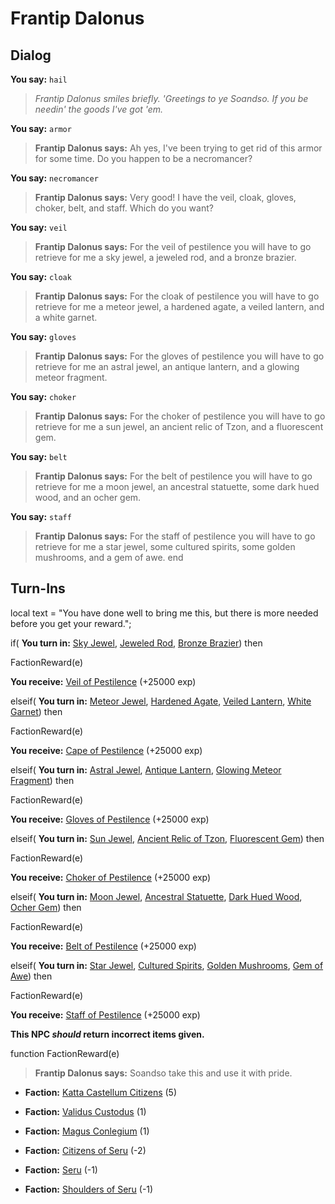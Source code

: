 # Frantip Dalonus
## Dialog

**You say:** `hail`



>*Frantip Dalonus smiles briefly. 'Greetings to ye Soandso. If you be needin' the goods I've got 'em.*

**You say:** `armor`



>**Frantip Dalonus says:** Ah yes, I've been trying to get rid of this armor for some time. Do you happen to be a necromancer?

**You say:** `necromancer`



>**Frantip Dalonus says:** Very good! I have the veil, cloak, gloves, choker, belt, and staff. Which do you want?

**You say:** `veil`



>**Frantip Dalonus says:** For the veil of pestilence you will have to go retrieve for me a sky jewel, a jeweled rod, and a bronze brazier.

**You say:** `cloak`



>**Frantip Dalonus says:** For the cloak of pestilence you will have to go retrieve for me a meteor jewel, a hardened agate, a veiled lantern, and a white garnet.

**You say:** `gloves`



>**Frantip Dalonus says:** For the gloves of pestilence you will have to go retrieve for me an astral jewel, an antique lantern, and a glowing meteor fragment.

**You say:** `choker`



>**Frantip Dalonus says:** For the choker of pestilence you will have to go retrieve for me a sun jewel, an ancient relic of Tzon, and a fluorescent gem.

**You say:** `belt`



>**Frantip Dalonus says:** For the belt of pestilence you will have to go retrieve for me a moon jewel, an ancestral statuette, some dark hued wood, and an ocher gem.

**You say:** `staff`



>**Frantip Dalonus says:** For the staff of pestilence you will have to go retrieve for me a star jewel, some cultured spirits, some golden mushrooms, and a gem of awe.
end

## Turn-Ins



local text = "You have done well to bring me this, but there is more needed before you get your reward.";



if( **You turn in:** [Sky Jewel](/item/4492), [Jeweled Rod](/item/4777), [Bronze Brazier](/item/4778)) then 


FactionReward(e)


 **You receive:**  [Veil of Pestilence](/item/3730) (+25000 exp)

elseif( **You turn in:** [Meteor Jewel](/item/4493), [Hardened Agate](/item/4779), [Veiled Lantern](/item/4781), [White Garnet](/item/4782)) then 


FactionReward(e)


 **You receive:**  [Cape of Pestilence](/item/3731) (+25000 exp)

elseif( **You turn in:** [Astral Jewel](/item/4494), [Antique Lantern](/item/4783), [Glowing Meteor Fragment](/item/4784)) then 


FactionReward(e)


 **You receive:**  [Gloves of Pestilence](/item/3732) (+25000 exp)

elseif( **You turn in:** [Sun Jewel](/item/4488), [Ancient Relic of Tzon](/item/4785), [Fluorescent Gem](/item/4786)) then 


FactionReward(e)


 **You receive:**  [Choker of Pestilence](/item/3733) (+25000 exp)

elseif( **You turn in:** [Moon Jewel](/item/4489), [Ancestral Statuette](/item/4787), [Dark Hued Wood](/item/4788), [Ocher Gem](/item/4789)) then 


FactionReward(e)


 **You receive:**  [Belt of Pestilence](/item/3734) (+25000 exp)

elseif( **You turn in:** [Star Jewel](/item/4490), [Cultured Spirits](/item/4790), [Golden Mushrooms](/item/4791), [Gem of Awe](/item/4792)) then 


FactionReward(e)


 **You receive:**  [Staff of Pestilence](/item/3735) (+25000 exp)

**This NPC *should* return incorrect items given.**

function FactionReward(e)

>**Frantip Dalonus says:** Soandso take this and use it with pride.

* __Faction:__ [Katta Castellum Citizens](/faction/1502) (5)

* __Faction:__ [Validus Custodus](/faction/1503) (1)

* __Faction:__ [Magus Conlegium](/faction/1504) (1)

* __Faction:__ [Citizens of Seru](/faction/1499) (-2)

* __Faction:__ [Seru](/faction/1483) (-1)

* __Faction:__ [Shoulders of Seru](/faction/1487) (-1)